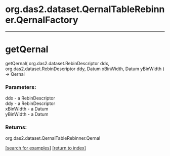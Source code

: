 # org.das2.dataset.QernalTableRebinner.QernalFactory



***
<a name="getQernal"></a>
# getQernal
getQernal( org.das2.dataset.RebinDescriptor ddx, org.das2.dataset.RebinDescriptor ddy, Datum xBinWidth, Datum yBinWidth ) &rarr; Qernal



### Parameters:
ddx - a RebinDescriptor
<br>ddy - a RebinDescriptor
<br>xBinWidth - a Datum
<br>yBinWidth - a Datum

### Returns:
org.das2.dataset.QernalTableRebinner.Qernal


<a href="https://github.com/autoplot/dev/search?q=getQernal&unscoped_q=getQernal">[search for examples]</a>
<a href="https://github.com/autoplot/documentation/blob/master/javadoc/index-all.md">[return to index]</a>

